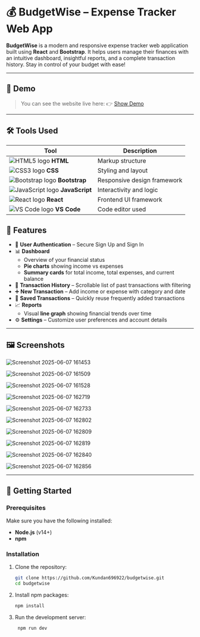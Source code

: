 # 💰 BudgetWise – Expense Tracker Web App

**BudgetWise** is a modern and responsive expense tracker web application built using **React** and **Bootstrap**. It helps users manage their finances with an intuitive dashboard, insightful reports, and a complete transaction history. Stay in control of your budget with ease!

---

## 🚀 Demo 

> You can see the website live here: 👉 [Show Demo](https://budgetwise69.netlify.app/)

---

## 🛠️ Tools Used

| Tool           | Description           |
|----------------|-----------------------|
| ![HTML5 logo](https://img.icons8.com/color/24/html-5.png) **HTML** | Markup structure |
| ![CSS3 logo](https://img.icons8.com/color/24/css3.png) **CSS**   | Styling and layout |
| ![Bootstrap logo](https://img.icons8.com/color/24/bootstrap.png) **Bootstrap** | Responsive design framework |
| ![JavaScript logo](https://img.icons8.com/color/24/javascript--v1.png) **JavaScript** | Interactivity and logic |
| ![React logo](https://img.icons8.com/color/24/react-native.png) **React** | Frontend UI framework |
| ![VS Code logo](https://img.icons8.com/color/24/visual-studio-code-2019.png) **VS Code** | Code editor used |

## 🌟 Features

- 🔐 **User Authentication** – Secure Sign Up and Sign In
- 📊 **Dashboard**
  - Overview of your financial status
  - **Pie charts** showing income vs expenses
  - **Summary cards** for total income, total expenses, and current balance
- 🧾 **Transaction History** – Scrollable list of past transactions with filtering
- ➕ **New Transaction** – Add income or expense with category and date
- 💾 **Saved Transactions** – Quickly reuse frequently added transactions
- 📈 **Reports**
  - Visual **line graph** showing financial trends over time
- ⚙️ **Settings** – Customize user preferences and account details

---

## 🖼️ Screenshots

![Screenshot 2025-06-07 161453](https://github.com/user-attachments/assets/39ce5da4-de39-4785-a6c7-ecb335bcd2f2)

![Screenshot 2025-06-07 161509](https://github.com/user-attachments/assets/c5712ca9-2fc3-4df2-84b0-bb6a1fdcaca7)

![Screenshot 2025-06-07 161528](https://github.com/user-attachments/assets/1aabd915-01a0-499a-b5dd-820103606849)

![Screenshot 2025-06-07 162719](https://github.com/user-attachments/assets/a7e6c69e-ffc6-4b6e-afcd-e3f8f27af082)

![Screenshot 2025-06-07 162733](https://github.com/user-attachments/assets/9b575d44-cbfa-4c38-bf84-b12ead3e2213)

![Screenshot 2025-06-07 162802](https://github.com/user-attachments/assets/d17f07b7-b168-4ae3-b767-f454eadc2039)

![Screenshot 2025-06-07 162809](https://github.com/user-attachments/assets/35fce5b4-0374-4af8-9eb3-61d651478951)

![Screenshot 2025-06-07 162819](https://github.com/user-attachments/assets/faa36bd0-510c-4213-89e0-7082eb232e7a)

![Screenshot 2025-06-07 162840](https://github.com/user-attachments/assets/eb662fe4-7bd9-4974-ad97-7989607178d5)

![Screenshot 2025-06-07 162856](https://github.com/user-attachments/assets/6d17c8da-64e2-479f-a887-09fa39b71003)



---

## 🚀 Getting Started

### Prerequisites

Make sure you have the following installed:
- **Node.js** (v14+)
- **npm**

### Installation

1. Clone the repository:
   ```bash
   git clone https://github.com/Kundan696922/budgetwise.git
   cd budgetwise
   
2. Install npm packages:
   ```bash
   npm install

3. Run the development server:
   ```bash
    npm run dev
